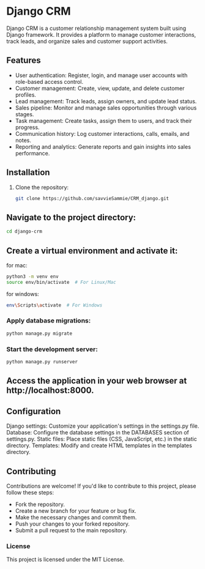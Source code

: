 # Django CRM

Django CRM is a customer relationship management system built using Django framework. It provides a platform to manage customer interactions, track leads, and organize sales and customer support activities.

## Features

- User authentication: Register, login, and manage user accounts with role-based access control.
- Customer management: Create, view, update, and delete customer profiles.
- Lead management: Track leads, assign owners, and update lead status.
- Sales pipeline: Monitor and manage sales opportunities through various stages.
- Task management: Create tasks, assign them to users, and track their progress.
- Communication history: Log customer interactions, calls, emails, and notes.
- Reporting and analytics: Generate reports and gain insights into sales performance.

## Installation

1. Clone the repository:

   ```bash
   git clone https://github.com/savvieSammie/CRM_django.git
   ```

## Navigate to the project directory:

```bash
cd django-crm
```

## Create a virtual environment and activate it:

for mac:

```bash
python3 -m venv env
source env/bin/activate  # For Linux/Mac
```

for windows:

```bash
env\Scripts\activate  # For Windows
```


### Apply database migrations:

```bash
python manage.py migrate
```

### Start the development server:

```bash
python manage.py runserver
```

## Access the application in your web browser at http://localhost:8000.

## Configuration

Django settings: Customize your application's settings in the settings.py file.
Database: Configure the database settings in the DATABASES section of settings.py.
Static files: Place static files (CSS, JavaScript, etc.) in the static directory.
Templates: Modify and create HTML templates in the templates directory.


## Contributing
Contributions are welcome! If you'd like to contribute to this project, please follow these steps:

- Fork the repository.
- Create a new branch for your feature or bug fix.
- Make the necessary changes and commit them.
- Push your changes to your forked repository.
- Submit a pull request to the main repository.


### License
This project is licensed under the MIT License.

